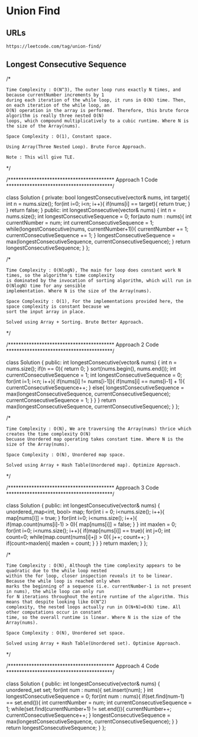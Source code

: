 Union Find
===========

## URLs

	https://leetcode.com/tag/union-find/

## Longest Consecutive Sequence


/*

    Time Complexity : O(N^3), The outer loop runs exactly N times, and because currentNumber increments by 1
    during each iteration of the while loop, it runs in O(N) time. Then, on each iteration of the while loop, an
    O(N) operation in the array is performed. Therefore, this brute force algorithm is really three nested O(N)
    loops, which compound multiplicatively to a cubic runtime. Where N is the size of the Array(nums).

    Space Complexity : O(1), Constant space.

    Using Array(Three Nested Loop). Brute Force Approach.

    Note : This will give TLE.

*/


/***************************************** Approach 1 Code *****************************************/

class Solution {
private: 
    bool longestConsecutive(vector<int>& nums, int target){
        int n = nums.size();
        for(int i=0; i<n; i++){
            if(nums[i] == target){
                return true;
            }
        }
        return false;
    }
public:
    int longestConsecutive(vector<int>& nums) {
        int n = nums.size();
        int longestConsecutiveSequence = 0;
        for(auto num : nums){
            int currentNumber = num;
            int currentConsecutiveSequence = 1;
            while(longestConsecutive(nums, currentNumber+1)){
                currentNumber += 1;
                currentConsecutiveSequence += 1;
            }
            longestConsecutiveSequence = max(longestConsecutiveSequence, currentConsecutiveSequence);
        }
        return longestConsecutiveSequence;
    }
};






/*

    Time Complexity : O(NlogN), The main for loop does constant work N times, so the algorithm's time complexity
    is dominated by the invocation of sorting algorithm, which will run in O(NlogN) time for any sensible
    implementation. Where N is the size of the Array(nums).

    Space Complexity : O(1), For the implementations provided here, the space complexity is constant because we
    sort the input array in place.

    Solved using Array + Sorting. Brute Better Approach.

*/


/***************************************** Approach 2 Code *****************************************/

class Solution {
public:
    int longestConsecutive(vector<int>& nums) {
        int n = nums.size();
        if(n == 0){
            return 0;
        }
        sort(nums.begin(), nums.end());
        int currentConsecutiveSequence = 1;
        int longestConsecutiveSequence = 0;
        for(int i=1; i<n; i++){
            if(nums[i] != nums[i-1]){
                if(nums[i] == nums[i-1] + 1){
                    currentConsecutiveSequence++;
                }
                else{
                    longestConsecutiveSequence = max(longestConsecutiveSequence, currentConsecutiveSequence);
                    currentConsecutiveSequence = 1;
                }
            }
        }
        return max(longestConsecutiveSequence, currentConsecutiveSequence);
    }
};






/*

    Time Complexity : O(N), We are traversing the Array(nums) thrice which creates the time complexity O(N)
    becuase Unordered map operating takes constant time. Where N is the size of the Array(nums).

    Space Complexity : O(N), Unordered map space.

    Solved using Array + Hash Table(Unordered map). Optimize Approach.

*/


/***************************************** Approach 3 Code *****************************************/

class Solution {
public:
    int longestConsecutive(vector<int>& nums) {
        unordered_map<int, bool> map;
        for(int i = 0; i<nums.size(); i++){
            map[nums[i]] = true;
        }
        for(int i=0; i<nums.size(); i++){
            if(map.count(nums[i]-1) > 0){
                map[nums[i]] = false;
            }
        }
        int maxlen = 0;
        for(int i=0; i<nums.size(); i++){
            if(map[nums[i]] == true){
                int j=0; int count=0;
                while(map.count(nums[i]+j) > 0){
                    j++;
                    count++;
                }
                if(count>maxlen){
                    maxlen = count;
                }
            }
        }
        return maxlen;
    }
};






/*

    Time Complexity : O(N), Although the time complexity appears to be quadratic due to the while loop nested
    within the for loop, closer inspection reveals it to be linear. Because the while loop is reached only when
    marks the beginning of a sequence (i.e. currentNumber-1 is not present in nums), the while loop can only run
    for N iterations throughout the entire runtime of the algorithm. This means that despite looking like O(N^2)
    complexity, the nested loops actually run in O(N+N)=O(N) time. All other computations occur in constant
    time, so the overall runtime is linear. Where N is the size of the Array(nums).

    Space Complexity : O(N), Unordered set space.

    Solved using Array + Hash Table(Unordered set). Optimise Approach.

*/


/***************************************** Approach 4 Code *****************************************/

class Solution {
public:
    int longestConsecutive(vector<int>& nums) {
        unordered_set<int> set;
        for(int num : nums){
            set.insert(num);
        }
        int longestConsecutiveSequence = 0;
        for(int num : nums){
            if(set.find(num-1) == set.end()){
                int currentNumber = num;
                int currentConsecutiveSequence = 1;
                while(set.find(currentNumber+1) != set.end()){
                    currentNumber++;
                    currentConsecutiveSequence++;
                }
                longestConsecutiveSequence = max(longestConsecutiveSequence, currentConsecutiveSequence);
            }
        }
        return longestConsecutiveSequence;
    }
};
